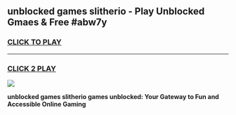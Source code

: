 
## unblocked games slitherio - Play Unblocked Gmaes & Free #abw7y
<h3>
<a href="https://premium.freeplayer.one?title=unblocked_games_slitherio&ref=01M">CLICK TO PLAY</a></h3>
<hr>

<h3>
<a href="https://premium.freeplayer.one?title=unblocked_games_slitherio&ref=01M">CLICK 2 PLAY</a>
  
</h3>

<a href="https://premium.freeplayer.one?title=unblocked_games_slitherio&ref=01M"><img src="https://clearcache.store/games.png"></a>


**unblocked games slitherio games unblocked: Your Gateway to Fun and Accessible Online Gaming**
